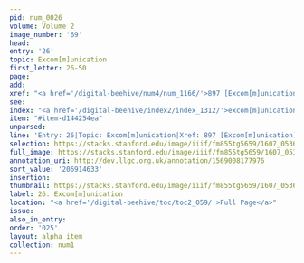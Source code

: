 ```yaml
---
pid: num_0026
volume: Volume 2
image_number: '69'
head:
entry: '26'
topic: Excom[m]unication
first_letter: 26-50
page:
add:
xref: "<a href='/digital-beehive/num4/num_1166/'>897 [Excom[m]unication]</a>"
see:
index: "<a href='/digital-beehive/index2/index_1312/'>excom[m]unication</a>"
item: "#item-d144254ea"
unparsed:
line: 'Entry: 26|Topic: Excom[m]unication|Xref: 897 [Excom[m]unication]|Index: excom[m]unication|#item-d144254ea'
selection: https://stacks.stanford.edu/image/iiif/fm855tg5659/1607_0536/337,4633,3004,444/full/0/default.jpg
full_image: https://stacks.stanford.edu/image/iiif/fm855tg5659/1607_0536/full/full/0/default.jpg
annotation_uri: http://dev.llgc.org.uk/annotation/1569008177976
sort_value: '206914633'
insertion:
thumbnail: https://stacks.stanford.edu/image/iiif/fm855tg5659/1607_0536/337,4633,600,180/250,/0/default.jpg
label: 26. Excom[m]unication
location: "<a href='/digital-beehive/toc/toc2_059/'>Full Page</a>"
issue:
also_in_entry:
order: '025'
layout: alpha_item
collection: num1
---
```


